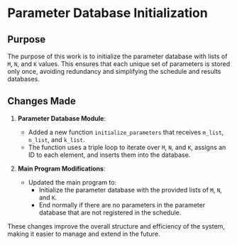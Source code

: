 # Parameter Database Initialization

## Purpose
The purpose of this work is to initialize the parameter database with lists of `M`, `N`, and `K` values. This ensures that each unique set of parameters is stored only once, avoiding redundancy and simplifying the schedule and results databases.

## Changes Made
1. **Parameter Database Module**:
   - Added a new function `initialize_parameters` that receives `m_list`, `n_list`, and `k_list`.
   - The function uses a triple loop to iterate over `M`, `N`, and `K`, assigns an ID to each element, and inserts them into the database.

2. **Main Program Modifications**:
   - Updated the main program to:
     - Initialize the parameter database with the provided lists of `M`, `N`, and `K`.
     - End normally if there are no parameters in the parameter database that are not registered in the schedule.

These changes improve the overall structure and efficiency of the system, making it easier to manage and extend in the future.
